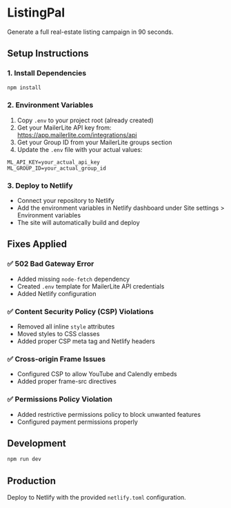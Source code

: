 # ListingPal

Generate a full real-estate listing campaign in 90 seconds.

## Setup Instructions

### 1. Install Dependencies
```bash
npm install
```

### 2. Environment Variables
1. Copy `.env` to your project root (already created)
2. Get your MailerLite API key from: https://app.mailerlite.com/integrations/api
3. Get your Group ID from your MailerLite groups section
4. Update the `.env` file with your actual values:
```
ML_API_KEY=your_actual_api_key
ML_GROUP_ID=your_actual_group_id
```

### 3. Deploy to Netlify
- Connect your repository to Netlify
- Add the environment variables in Netlify dashboard under Site settings > Environment variables
- The site will automatically build and deploy

## Fixes Applied

### ✅ 502 Bad Gateway Error
- Added missing `node-fetch` dependency
- Created `.env` template for MailerLite API credentials
- Added Netlify configuration

### ✅ Content Security Policy (CSP) Violations  
- Removed all inline `style` attributes
- Moved styles to CSS classes
- Added proper CSP meta tag and Netlify headers

### ✅ Cross-origin Frame Issues
- Configured CSP to allow YouTube and Calendly embeds
- Added proper frame-src directives

### ✅ Permissions Policy Violation
- Added restrictive permissions policy to block unwanted features
- Configured payment permissions properly

## Development

```bash
npm run dev
```

## Production

Deploy to Netlify with the provided `netlify.toml` configuration. 